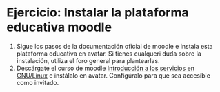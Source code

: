 # Ejercicio: Instalar la plataforma educativa moodle
<ol style="text-align: left;">
  <li> Sigue los pasos de la documentación oficial de moodle e instala esta plataforma educativa en avatar. Si tienes cualqueri duda sobre la instalación, utiliza el foro general para plantearlas.</li>
  <li>Descárgate el curso de moodle <a href="http://www.josedomingo.org/web/mod/url/view.php?id=1991">Introducción a los servicios en GNU/Linux</a> e instálalo en avatar. Configúralo para que sea accesible como invitado.</li>
</ol>
